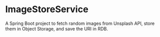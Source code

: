 # ImageStoreService
A Spring Boot project to fetch random images from Unsplash API, store them in Object Storage, and save the URI in RDB.
